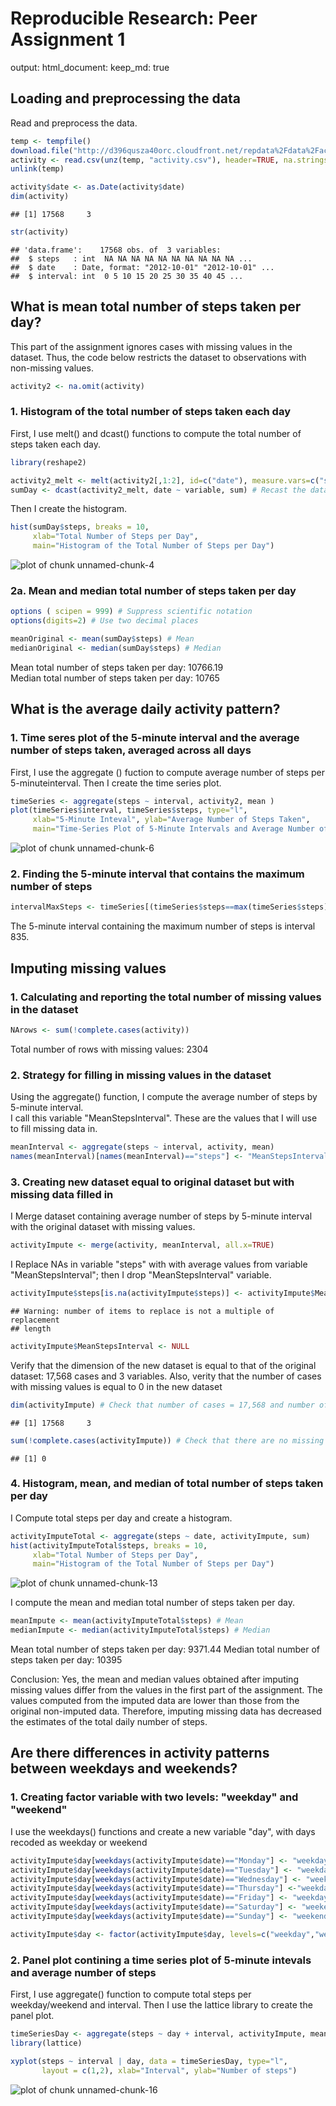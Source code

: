 # Reproducible Research: Peer Assignment 1

output:
  html_document: 
    keep_md: true


## Loading and preprocessing the data

Read and preprocess the data.


```r
temp <- tempfile()
download.file("http://d396qusza40orc.cloudfront.net/repdata%2Fdata%2Factivity.zip", temp)
activity <- read.csv(unz(temp, "activity.csv"), header=TRUE, na.strings="NA")
unlink(temp)

activity$date <- as.Date(activity$date)
dim(activity)
```

```
## [1] 17568     3
```

```r
str(activity)
```

```
## 'data.frame':	17568 obs. of  3 variables:
##  $ steps   : int  NA NA NA NA NA NA NA NA NA NA ...
##  $ date    : Date, format: "2012-10-01" "2012-10-01" ...
##  $ interval: int  0 5 10 15 20 25 30 35 40 45 ...
```


## What is mean total number of steps taken per day?

This part of the assignment ignores cases with missing values in the dataset.  Thus, the code below restricts the dataset to observations with non-missing values.



```r
activity2 <- na.omit(activity)
```


### 1. Histogram of the total number of steps taken each day

First, I use melt() and dcast() functions to compute the total number of steps taken each day.


```r
library(reshape2)

activity2_melt <- melt(activity2[,1:2], id=c("date"), measure.vars=c("steps")) # Melt data (using two variables: steps and date)
sumDay <- dcast(activity2_melt, date ~ variable, sum) # Recast the dataset and compute sum of steps by date
```

Then I create the histogram.


```r
hist(sumDay$steps, breaks = 10, 
     xlab="Total Number of Steps per Day", 
     main="Histogram of the Total Number of Steps per Day")
```

![plot of chunk unnamed-chunk-4](./PA1_template_files/figure-html/unnamed-chunk-4.png) 


### 2a. Mean and median total number of steps taken per day


```r
options ( scipen = 999) # Suppress scientific notation
options(digits=2) # Use two decimal places

meanOriginal <- mean(sumDay$steps) # Mean
medianOriginal <- median(sumDay$steps) # Median
```

Mean total number of steps taken per day: 10766.19  
Median total number of steps taken per day: 10765     


## What is the average daily activity pattern?

### 1. Time seres plot of the 5-minute interval and the average number of steps taken, averaged across all days

First, I use the aggregate () fuction to compute average number of steps per 5-minuteinterval.
Then I create the time series plot.


```r
timeSeries <- aggregate(steps ~ interval, activity2, mean )
plot(timeSeries$interval, timeSeries$steps, type="l",
     xlab="5-Minute Inteval", ylab="Average Number of Steps Taken",
     main="Time-Series Plot of 5-Minute Intervals and Average Number of Steps")
```

![plot of chunk unnamed-chunk-6](./PA1_template_files/figure-html/unnamed-chunk-6.png) 

### 2. Finding the 5-minute interval that contains the maximum number of steps


```r
intervalMaxSteps <- timeSeries[(timeSeries$steps==max(timeSeries$steps)), c("interval")]
```

The 5-minute interval containing the maximum number of steps is interval 835. 

## Imputing missing values

### 1. Calculating and reporting the total number of missing values in the dataset


```r
NArows <- sum(!complete.cases(activity))
```

Total number of rows with missing values: 2304


### 2. Strategy for filling in missing values in the dataset

Using  the aggregate() function, I compute the average number of steps by 5-minute interval.  
I call this variable "MeanStepsInterval". These are the values that I will use to fill missing data in.


```r
meanInterval <- aggregate(steps ~ interval, activity, mean)
names(meanInterval)[names(meanInterval)=="steps"] <- "MeanStepsInterval" 
```

### 3. Creating new dataset equal to original dataset but with missing data filled in


I Merge dataset containing average number of steps by 5-minute interval with the original dataset with missing values.


```r
activityImpute <- merge(activity, meanInterval, all.x=TRUE)
```
      
I Replace NAs in variable "steps" with with average values from variable "MeanStepsInterval"; then I drop "MeanStepsInterval" variable. 


```r
activityImpute$steps[is.na(activityImpute$steps)] <- activityImpute$MeanStepsInterval
```

```
## Warning: number of items to replace is not a multiple of replacement
## length
```

```r
activityImpute$MeanStepsInterval <- NULL
```

Verify that the dimension of the new dataset is equal to that of the original dataset: 17,568 cases and 3 variables.
Also, verity that the number of cases with missing values is equal to 0 in the new dataset


```r
dim(activityImpute) # Check that number of cases = 17,568 and number of variables = 3
```

```
## [1] 17568     3
```

```r
sum(!complete.cases(activityImpute)) # Check that there are no missing values
```

```
## [1] 0
```

### 4. Histogram, mean, and median of total number of steps taken per day

I Compute total steps per day and create a histogram.


```r
activityImputeTotal <- aggregate(steps ~ date, activityImpute, sum)
hist(activityImputeTotal$steps, breaks = 10, 
     xlab="Total Number of Steps per Day", 
     main="Histogram of the Total Number of Steps per Day")
```

![plot of chunk unnamed-chunk-13](./PA1_template_files/figure-html/unnamed-chunk-13.png) 

I compute the mean and median total number of steps taken per day.


```r
meanImpute <- mean(activityImputeTotal$steps) # Mean
medianImpute <- median(activityImputeTotal$steps) # Median
```

Mean total number of steps taken per day: 9371.44 
Median total number of steps taken per day: 10395



Conclusion: Yes, the mean and median values obtained after imputing missing values differ from the values in the first part of the assignment. The values computed from the imputed data are lower than those from the original non-imputed data. Therefore, imputing missing data has decreased the estimates of the total daily number of steps. 

## Are there differences in activity patterns between weekdays and weekends?

### 1. Creating factor variable with two levels: "weekday" and "weekend"

I use the weekdays() functions and create a new variable "day", with days recoded as weekday or weekend


```r
activityImpute$day[weekdays(activityImpute$date)=="Monday"] <- "weekday"
activityImpute$day[weekdays(activityImpute$date)=="Tuesday"] <- "weekday"
activityImpute$day[weekdays(activityImpute$date)=="Wednesday"] <- "weekday"
activityImpute$day[weekdays(activityImpute$date)=="Thursday"] <-"weekday"
activityImpute$day[weekdays(activityImpute$date)=="Friday"] <- "weekday"
activityImpute$day[weekdays(activityImpute$date)=="Saturday"] <- "weekend"
activityImpute$day[weekdays(activityImpute$date)=="Sunday"] <- "weekend"

activityImpute$day <- factor(activityImpute$day, levels=c("weekday","weekend"))
```

### 2. Panel plot contining a time series plot of 5-minute intevals and average number of steps

First, I use aggregate() function to compute total steps per weekday/weekend and interval.
Then I use the lattice library to create the panel plot.


```r
timeSeriesDay <- aggregate(steps ~ day + interval, activityImpute, mean ) 
library(lattice)

xyplot(steps ~ interval | day, data = timeSeriesDay, type="l", 
       layout = c(1,2), xlab="Interval", ylab="Number of steps")
```

![plot of chunk unnamed-chunk-16](./PA1_template_files/figure-html/unnamed-chunk-16.png) 
